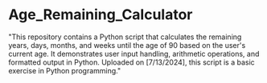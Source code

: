 # Age_Remaining_Calculator
"This repository contains a Python script that calculates the remaining years, days, months, and weeks until the age of 90 based on the user's current age. It demonstrates user input handling, arithmetic operations, and formatted output in Python. Uploaded on [7/13/2024], this script is a basic exercise in Python programming."
